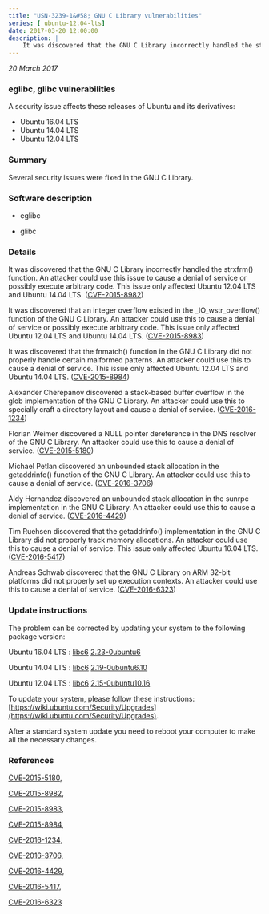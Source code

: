 ```yaml
---
title: "USN-3239-1&#58; GNU C Library vulnerabilities"
series: [ ubuntu-12.04-lts]
date: 2017-03-20 12:00:00
description: |
    It was discovered that the GNU C Library incorrectly handled the strxfrm() function. An attacker could use this issue to cause a denial of service or possibly execute arbitrary code. This issue only affected Ubuntu 12.04 LTS and Ubuntu 14.04 LTS. ([CVE-2015-8982](http://people.ubuntu.com/~ubuntu-security/cve/CVE-2015-8982))
--- 
```

 
 

*20 March 2017*

### eglibc, glibc vulnerabilities

A security issue affects these releases of Ubuntu and its derivatives:

* Ubuntu 16.04 LTS
* Ubuntu 14.04 LTS
* Ubuntu 12.04 LTS

### Summary

Several security issues were fixed in the GNU C Library. 

### Software description

* eglibc 

* glibc 

### Details

It was discovered that the GNU C Library incorrectly handled the strxfrm() function. An attacker could use this issue to cause a denial of service or possibly execute arbitrary code. This issue only affected Ubuntu 12.04 LTS and Ubuntu 14.04 LTS. ([CVE-2015-8982](http://people.ubuntu.com/~ubuntu-security/cve/CVE-2015-8982))

It was discovered that an integer overflow existed in the _IO_wstr_overflow() function of the GNU C Library. An attacker could use this to cause a denial of service or possibly execute arbitrary code. This issue only affected Ubuntu 12.04 LTS and Ubuntu 14.04 LTS. ([CVE-2015-8983](http://people.ubuntu.com/~ubuntu-security/cve/CVE-2015-8983))

It was discovered that the fnmatch() function in the GNU C Library did not properly handle certain malformed patterns. An attacker could use this to cause a denial of service. This issue only affected Ubuntu 12.04 LTS and Ubuntu 14.04 LTS. ([CVE-2015-8984](http://people.ubuntu.com/~ubuntu-security/cve/CVE-2015-8984))

Alexander Cherepanov discovered a stack-based buffer overflow in the glob implementation of the GNU C Library. An attacker could use this to specially craft a directory layout and cause a denial of service. ([CVE-2016-1234](http://people.ubuntu.com/~ubuntu-security/cve/CVE-2016-1234))

Florian Weimer discovered a NULL pointer dereference in the DNS resolver of the GNU C Library. An attacker could use this to cause a denial of service. ([CVE-2015-5180](http://people.ubuntu.com/~ubuntu-security/cve/CVE-2015-5180))

Michael Petlan discovered an unbounded stack allocation in the getaddrinfo() function of the GNU C Library. An attacker could use this to cause a denial of service. ([CVE-2016-3706](http://people.ubuntu.com/~ubuntu-security/cve/CVE-2016-3706))

Aldy Hernandez discovered an unbounded stack allocation in the sunrpc implementation in the GNU C Library. An attacker could use this to cause a denial of service. ([CVE-2016-4429](http://people.ubuntu.com/~ubuntu-security/cve/CVE-2016-4429))

Tim Ruehsen discovered that the getaddrinfo() implementation in the GNU C Library did not properly track memory allocations. An attacker could use this to cause a denial of service. This issue only affected Ubuntu 16.04 LTS. ([CVE-2016-5417](http://people.ubuntu.com/~ubuntu-security/cve/CVE-2016-5417))

Andreas Schwab discovered that the GNU C Library on ARM 32-bit platforms did not properly set up execution contexts. An attacker could use this to cause a denial of service. ([CVE-2016-6323](http://people.ubuntu.com/~ubuntu-security/cve/CVE-2016-6323)) 

### Update instructions

The problem can be corrected by updating your system to the following package version:

Ubuntu 16.04 LTS
 : [libc6](https://launchpad.net/ubuntu/+source/glibc) <span> [2.23-0ubuntu6](https://launchpad.net/ubuntu/+source/glibc/2.23-0ubuntu6) </span> 

Ubuntu 14.04 LTS
 : [libc6](https://launchpad.net/ubuntu/+source/eglibc) <span> [2.19-0ubuntu6.10](https://launchpad.net/ubuntu/+source/eglibc/2.19-0ubuntu6.10) </span> 

Ubuntu 12.04 LTS
 : [libc6](https://launchpad.net/ubuntu/+source/eglibc) <span> [2.15-0ubuntu10.16](https://launchpad.net/ubuntu/+source/eglibc/2.15-0ubuntu10.16) </span> 

To update your system, please follow these instructions: [https://wiki.ubuntu.com/Security/Upgrades](https://wiki.ubuntu.com/Security/Upgrades).

After a standard system update you need to reboot your computer to make all the necessary changes. 

### References

 
 [CVE-2015-5180](http://people.ubuntu.com/~ubuntu-security/cve/CVE-2015-5180), 

 [CVE-2015-8982](http://people.ubuntu.com/~ubuntu-security/cve/CVE-2015-8982), 

 [CVE-2015-8983](http://people.ubuntu.com/~ubuntu-security/cve/CVE-2015-8983), 

 [CVE-2015-8984](http://people.ubuntu.com/~ubuntu-security/cve/CVE-2015-8984), 

 [CVE-2016-1234](http://people.ubuntu.com/~ubuntu-security/cve/CVE-2016-1234), 

 [CVE-2016-3706](http://people.ubuntu.com/~ubuntu-security/cve/CVE-2016-3706), 

 [CVE-2016-4429](http://people.ubuntu.com/~ubuntu-security/cve/CVE-2016-4429), 

 [CVE-2016-5417](http://people.ubuntu.com/~ubuntu-security/cve/CVE-2016-5417), 

 [CVE-2016-6323](http://people.ubuntu.com/~ubuntu-security/cve/CVE-2016-6323)
 

